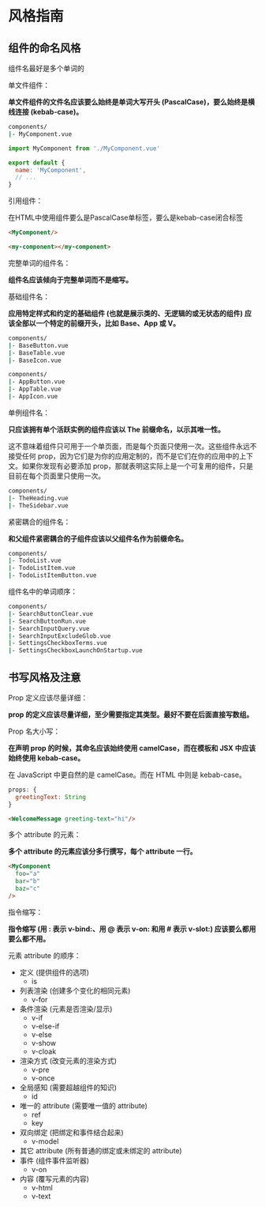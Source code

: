 # 风格指南

## 组件的命名风格

组件名最好是多个单词的

单文件组件：

**单文件组件的文件名应该要么始终是单词大写开头 (PascalCase)，要么始终是横线连接 (kebab-case)。**
```sh
components/
|- MyComponent.vue
```
```js
import MyComponent from './MyComponent.vue'

export default {
  name: 'MyComponent',
  // ...
}
```
引用组件：

在HTML中使用组件要么是PascalCase单标签，要么是kebab-case闭合标签

```html
<MyComponent/>

<my-component></my-component>
```

完整单词的组件名：

**组件名应该倾向于完整单词而不是缩写。**


基础组件名：

**应用特定样式和约定的基础组件 (也就是展示类的、无逻辑的或无状态的组件) 应该全部以一个特定的前缀开头，比如 Base、App 或 V。**

```sh
components/
|- BaseButton.vue
|- BaseTable.vue
|- BaseIcon.vue

components/
|- AppButton.vue
|- AppTable.vue
|- AppIcon.vue
```

单例组件名：

**只应该拥有单个活跃实例的组件应该以 The 前缀命名，以示其唯一性。**

这不意味着组件只可用于一个单页面，而是每个页面只使用一次。这些组件永远不接受任何 prop，因为它们是为你的应用定制的，而不是它们在你的应用中的上下文。如果你发现有必要添加 prop，那就表明这实际上是一个可复用的组件，只是目前在每个页面里只使用一次。

```sh
components/
|- TheHeading.vue
|- TheSidebar.vue
```

紧密耦合的组件名：

**和父组件紧密耦合的子组件应该以父组件名作为前缀命名。**

```sh
components/
|- TodoList.vue
|- TodoListItem.vue
|- TodoListItemButton.vue
```

组件名中的单词顺序：

```sh
components/
|- SearchButtonClear.vue
|- SearchButtonRun.vue
|- SearchInputQuery.vue
|- SearchInputExcludeGlob.vue
|- SettingsCheckboxTerms.vue
|- SettingsCheckboxLaunchOnStartup.vue
```

## 书写风格及注意

Prop 定义应该尽量详细：

**prop 的定义应该尽量详细，至少需要指定其类型。最好不要在后面直接写数组。**

Prop 名大小写：

**在声明 prop 的时候，其命名应该始终使用 camelCase，而在模板和 JSX 中应该始终使用 kebab-case。**

在 JavaScript 中更自然的是 camelCase。而在 HTML 中则是 kebab-case。

```js
props: {
  greetingText: String
}
```
```html
<WelcomeMessage greeting-text="hi"/>
```

多个 attribute 的元素：

**多个 attribute 的元素应该分多行撰写，每个 attribute 一行。**

```html
<MyComponent
  foo="a"
  bar="b"
  baz="c"
/>
```

指令缩写：

**指令缩写 (用 : 表示 v-bind:、用 @ 表示 v-on: 和用 # 表示 v-slot:) 应该要么都用要么都不用。**

元素 attribute 的顺序：

* 定义 (提供组件的选项)
  * is
* 列表渲染 (创建多个变化的相同元素)
  * v-for
* 条件渲染 (元素是否渲染/显示)
  * v-if
  * v-else-if
  * v-else
  * v-show
  * v-cloak
* 渲染方式 (改变元素的渲染方式)
  * v-pre
  * v-once
* 全局感知 (需要超越组件的知识)
  * id
* 唯一的 attribute (需要唯一值的 attribute)
  * ref
  * key
* 双向绑定 (把绑定和事件结合起来)
  * v-model
* 其它 attribute (所有普通的绑定或未绑定的 attribute)
* 事件 (组件事件监听器)
  * v-on
* 内容 (覆写元素的内容)
  * v-html
  * v-text